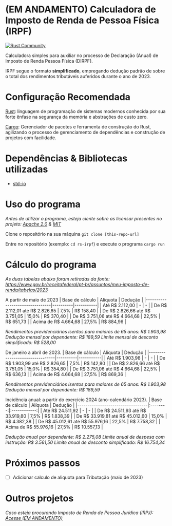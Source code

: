 # (EM ANDAMENTO) Calculadora de Imposto de Renda de Pessoa Física (IRPF)   
[![Rust Community](https://img.shields.io/badge/Rust_Community%20-Join_us-brightgreen?style=plastic&logo=rust)](https://www.rust-lang.org/community)

Calculadora simples para auxiliar no processo de Declaração (Anual) de Imposto de Renda Pessoa Física (DIRPF).

IRPF segue o formato **simplificado**, empregando dedução padrão de sobre o total dos rendimentos tributáveis auferidos durante o ano de 2023.
# Configuração Recomendada

[Rust](https://rust-book.cs.brown.edu/ch01-01-installation.html): linguagem de programação de sistemas modernos conhecida por sua forte ênfase na segurança da memória e abstrações de custo zero.

[Cargo](https://rust-book.cs.brown.edu/ch01-03-hello-cargo.html#hello-cargo): Gerenciador de pacotes e ferramenta de construção do Rust, agilizando o processo de gerenciamento de dependências e construção de projetos com facilidade.

# Dependências & Bibliotecas utilizadas

- [std::io](https://doc.rust-lang.org/stable/std/io/)

# Uso do programa

_Antes de utilizar o programa, esteja ciente sobre as licensar presentes no projeto: [Apache 2.0](./LICENSE-APACHE) & [MIT](./LICENSE-MIT)_

Clone o repositório na sua máquina `git clone [this-repo-url]`

Entre no repositório (exemplo: `cd rs-irpf`) e execute o programa `cargo run`

# Cálculo do programa
_As duas tabelas abaixo foram retiradas da fonte: https://www.gov.br/receitafederal/pt-br/assuntos/meu-imposto-de-renda/tabelas/2023_

A partir de maio de 2023
| Base de cálculo                | Alíquota | Dedução   |
|--------------------------------|----------|-----------|
| Até R$ 2.112,00                | -        | -         |
| De R$ 2.112,01 até R$ 2.826,65 | 7,5%     | R$ 158,40 |
| De R$ 2.826,66 até R$ 3.751,05 | 15,0%    | R$ 370,40 |
| De R$ 3.751,06 até R$ 4.664,68 | 22,5%    | R$ 651,73 |
| Acima de R$ 4.664,68           | 27,5%    | R$ 884,96 |


_Rendimentos previdenciários isentos para maiores de 65 anos: R$ 1.903,98
Dedução mensal por dependente: R$ 189,59
Limite mensal de desconto simplificado: R$ 528,00_

De janeiro a abril de 2023.
| Base de cálculo                | Alíquota | Dedução   |
|--------------------------------|----------|-----------|
| Até R$ 1.903,98                | -        | -         |
| De R$ 1.903,99 até R$ 2.826,65 | 7,5%     | R$ 142,80 |
| De R$ 2.826,66 até R$ 3.751,05 | 15,0%    | R$ 354,80 |
| De R$ 3.751,06 até R$ 4.664,68 | 22,5%    | R$ 636,13 |
| Acima de R$ 4.664,68           | 27,5%    | R$ 869,36 |

_Rendimentos previdenciários isentos para maiores de 65 anos: R$ 1.903,98
Dedução mensal por dependente: R$ 189,59_

Incidência anual: a partir do exercício 2024 (ano-calendário 2023).
| Base de cálculo                  | Alíquota |    Dedução   |
|----------------------------------|:--------:|:------------:|
| Até R$ 24.511,92                 |     -    |       -      |
| De R$ 24.511,93 até R$ 33.919,80 |   7,5%   |  R$ 1.838,39 |
| De R$ 33.919,81 até R$ 45.012,60 |   15,0%  |  R$ 4.382,38 |
| De R$ 45.012,61 até R$ 55.976,16 |   22,5%  |  R$ 7.758,32 |
| Acima de R$ 55.976,16            |   27,5%  | R$ 10.557,13 |

_Dedução anual por dependente: R$ 2.275,08
Limite anual de despesa com instrução: R$ 3.561,50
Limite anual de desconto simplificado: R$ 16.754,34_

# Próximos passos
- [ ] Adicionar calculo de aliquota para Tributação (maio de 2023)


# Outros projetos
_Caso esteja procurando Imposto de Renda de Pessoa Jurídica (IRPJ): [Acesse (EM ANDAMENTO)]()_

